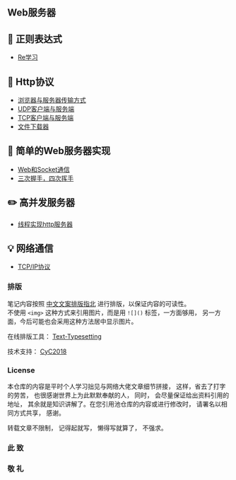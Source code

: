 ## Web服务器

## :watermelon: 正则表达式
- [Re学习](https://github.com/KissMyLady/Web-of-Python/blob/master/Re/re.md)


## :wrench:  Http协议
- [浏览器与服务器传输方式](https://github.com/KissMyLady/Web-of-Python/blob/master/HttpProtocol/What_is_HTTP.md)
- [UDP客户端与服务端](https://github.com/KissMyLady/Web-of-Python/blob/master/HttpProtocol/UDP_1.md)
- [TCP客户端与服务端](https://github.com/KissMyLady/Web-of-Python/blob/master/HttpProtocol/TCP_1.md)
- [文件下载器](https://github.com/KissMyLady/Web-of-Python/blob/master/HttpProtocol/Data_down.md)
  
## :floppy_disk: 简单的Web服务器实现
- [Web和Socket通信](https://github.com/KissMyLady/Web-of-Python/blob/master/Web_Server/Socket_1.md)
- [三次握手，四次挥手](https://github.com/KissMyLady/Web-of-Python/blob/master/Web_Server/3hand.md)

 
## :pencil2: 高并发服务器
- [线程实现http服务器](https://github.com/KissMyLady/Web-of-Python/blob/master/Web_Server/Socket_1.md)



## :bulb: 网络通信
- [TCP/IP协议](https://github.com/KissMyLady/Web-of-Python/blob/master/Communicationg/TCP.md)

### 排版  

笔记内容按照 [中文文案排版指北](https://github.com/sparanoid/chinese-copywriting-guidelines) 进行排版，以保证内容的可读性。  
不使用 `<img>` 这种方式来引用图片，而是用 `![]()` 标签，一方面够用， 另一方面，今后可能也会采用这种方法居中显示图片。  

在线排版工具： [Text-Typesetting](https://github.com/CyC2018/Text-Typesetting)  

技术支持： [CyC2018](https://github.com/CyC2018/Text-Typesetting)  

### License  
本仓库的内容是平时个人学习拙见与网络大佬文章细节拼接， 这样，省去了打字的劳苦， 也很感谢世界上为此默默奉献的人， 同时， 会尽量保证给出资料引用的地址， 其余就是知识讲解了。在您引用池仓库的内容或进行修改时，  请署名以相同方式共享， 感谢。  

转载文章不限制， 记得起就写， 懒得写就算了， 不强求。  

### 此 致  
### 敬 礼  


